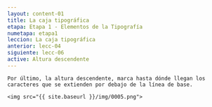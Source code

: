 ```yaml
---
layout: content-01
title: La caja tipográfica
etapa: Etapa 1 - Elementos de la Tipografía
numetapa: etapa1
leccion: La caja tipográfica
anterior: lecc-04
siguiente: lecc-06
active: Altura descendente
---
```


<div class="col-md-4 extracto">
	
</div>

<div class="col-md-8">
	
	Por último, la altura descendente, marca hasta dónde llegan los caracteres que se extienden por debajo de la línea de base.

	<img src="{{ site.baseurl }}/img/0005.png">

</div>